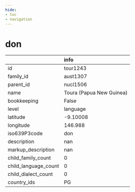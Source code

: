 ```yaml
---
hide:
- toc
- navigation
---
```

# don
|                      | info                     |
|:---------------------|:-------------------------|
| id                   | tour1243                 |
| family_id            | aust1307                 |
| parent_id            | nucl1506                 |
| name                 | Toura (Papua New Guinea) |
| bookkeeping          | False                    |
| level                | language                 |
| latitude             | -9.10008                 |
| longitude            | 146.988                  |
| iso639P3code         | don                      |
| description          | nan                      |
| markup_description   | nan                      |
| child_family_count   | 0                        |
| child_language_count | 0                        |
| child_dialect_count  | 0                        |
| country_ids          | PG                       |
